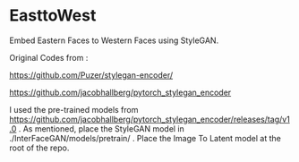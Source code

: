 # EasttoWest
Embed Eastern Faces to Western Faces using StyleGAN.

Original Codes from : 

https://github.com/Puzer/stylegan-encoder/

https://github.com/jacobhallberg/pytorch_stylegan_encoder

I used the pre-trained models from https://github.com/jacobhallberg/pytorch_stylegan_encoder/releases/tag/v1.0 . As mentioned, place the StyleGAN model in ./InterFaceGAN/models/pretrain/ . Place the Image To Latent model at the root of the repo.

